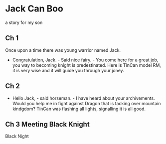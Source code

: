 # Jack Can Boo
a story for my son

## Ch 1

Once upon a time there was young warrior named Jack.

- Congratulation, Jack. - Said nice fairy. - You come here for a great job, you way to becoming knight is predestinated. Here is TinCan model RM, it is very wise and it will guide you through your joney.

## Ch 2

- Hello Jack, - said horseman. - I have heard about your archivements. Would you help me in fight against Dragon that is tacking over mountain kindgdom?
TinCan was flashing all lights, signalling it is all good.

## Ch 3 Meeting Black Knight

Black Night
